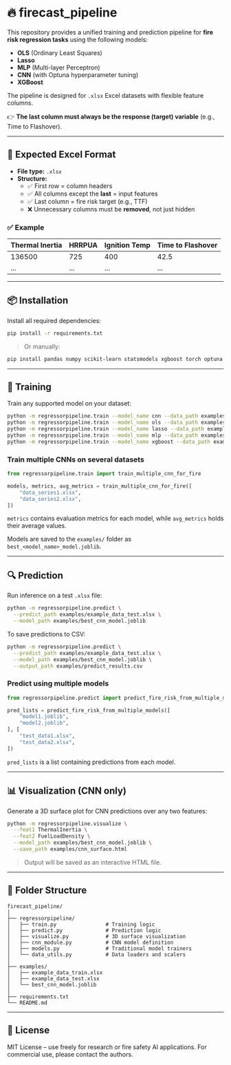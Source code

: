 # 🔥 firecast_pipeline

This repository provides a unified training and prediction pipeline for **fire risk regression tasks** using the following models:

- **OLS** (Ordinary Least Squares)
- **Lasso**
- **MLP** (Multi-layer Perceptron)
- **CNN** (with Optuna hyperparameter tuning)
- **XGBoost**

The pipeline is designed for `.xlsx` Excel datasets with flexible feature columns.

👉 **The last column must always be the response (target) variable** (e.g., Time to Flashover).

---

## 📁 Expected Excel Format

- **File type:** `.xlsx`
- **Structure:**
  - ✅ First row = column headers
  - ✅ All columns except the **last** = input features
  - ✅ Last column = fire risk target (e.g., TTF)
  - ❌ Unnecessary columns must be **removed**, not just hidden

### ✅ Example

| Thermal Inertia | HRRPUA | Ignition Temp | Time to Flashover |
|-----------------|--------|----------------|--------------------|
| 136500          | 725    | 400            | 42.5               |
| ...             | ...    | ...            | ...                |

---

## 📦 Installation

Install all required dependencies:

```bash
pip install -r requirements.txt
```

> Or manually:

```bash
pip install pandas numpy scikit-learn statsmodels xgboost torch optuna openpyxl joblib plotly
```

---

## 🚀 Training

Train any supported model on your dataset:

```bash
python -m regressorpipeline.train --model_name cnn --data_path examples/example_data_train.xlsx
python -m regressorpipeline.train --model_name ols --data_path examples/example_data_train.xlsx
python -m regressorpipeline.train --model_name lasso --data_path examples/example_data_train.xlsx
python -m regressorpipeline.train --model_name mlp --data_path examples/example_data_train.xlsx
python -m regressorpipeline.train --model_name xgboost --data_path examples/example_data_train.xlsx
```

### Train multiple CNNs on several datasets

```python
from regressorpipeline.train import train_multiple_cnn_for_fire

models, metrics, avg_metrics = train_multiple_cnn_for_fire([
    "data_series1.xlsx",
    "data_series2.xlsx",
])
```

`metrics` contains evaluation metrics for each model, while `avg_metrics` holds their average values.


Models are saved to the `examples/` folder as `best_<model_name>_model.joblib`.

---

## 🔍 Prediction

Run inference on a test `.xlsx` file:

```bash
python -m regressorpipeline.predict \
  --predict_path examples/example_data_test.xlsx \
  --model_path examples/best_cnn_model.joblib
```

To save predictions to CSV:

```bash
python -m regressorpipeline.predict \
  --predict_path examples/example_data_test.xlsx \
  --model_path examples/best_cnn_model.joblib \
  --output_path examples/predict_results.csv
```


### Predict using multiple models

```python
from regressorpipeline.predict import predict_fire_risk_from_multiple_models

pred_lists = predict_fire_risk_from_multiple_models([
    "model1.joblib",
    "model2.joblib",
], [
    "test_data1.xlsx",
    "test_data2.xlsx",
])
```

`pred_lists` is a list containing predictions from each model.

---

## 📊 Visualization (CNN only)

Generate a 3D surface plot for CNN predictions over any two features:

```bash
python -m regressorpipeline.visualize \
  --feat1 ThermalInertia \
  --feat2 FuelLoadDensity \
  --model_path examples/best_cnn_model.joblib \
  --save_path examples/cnn_surface.html
```

> Output will be saved as an interactive HTML file.

---

## 📂 Folder Structure

```text
firecast_pipeline/
│
├── regressorpipeline/
│   ├── train.py                # Training logic
│   ├── predict.py              # Prediction logic
│   ├── visualize.py            # 3D surface visualization
│   ├── cnn_module.py           # CNN model definition
│   ├── models.py               # Traditional model trainers
│   └── data_utils.py           # Data loaders and scalers
│
├── examples/
│   ├── example_data_train.xlsx
│   ├── example_data_test.xlsx
│   └── best_cnn_model.joblib
│
├── requirements.txt
└── README.md
```

---

## 📜 License

MIT License – use freely for research or fire safety AI applications. For commercial use, please contact the authors.
